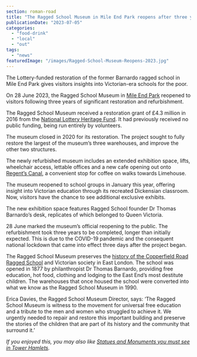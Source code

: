 ```yaml
---
section: roman-road
title: "The Ragged School Museum in Mile End Park reopens after three years of renovation"
publicationDate: "2023-07-05"
categories: 
  - "food-drink"
  - "local"
  - "out"
tags: 
  - "news"
featuredImage: "/images/Ragged-School-Museum-Reopens-2023.jpg"
---
```


The Lottery-funded restoration of the former Barnardo ragged school in Mile End Park gives visitors insights into Victorian-era schools for the poor.

On 28 June 2023, the Ragged School Museum in [Mile End Park](https://romanroadlondon.com/mile-end-park-history/) reopened to visitors following three years of significant restoration and refurbishment. 

The Ragged School Museum received a restoration grant of £4.3 million in 2016 from the [National Lottery Heritage Fund](https://www.heritagefund.org.uk/). It had previously received no public funding, being run entirely by volunteers. 

The museum closed in 2020 for its restoration. The project sought to fully restore the largest of the museum’s three warehouses, and improve the other two structures. 

The newly refurbished museum includes an extended exhibition space, lifts, wheelchair access, lettable offices and a new cafe opening out onto [Regent’s Canal](https://romanroadlondon.com/regents-canal-what-to-see-do-guide/), a convenient stop for coffee on walks towards Limehouse. 

The museum reopened to school groups in January this year, offering insight into Victorian education through its recreated Dickensian classroom. Now, visitors have the chance to see additional exclusive exhibits. 

The new exhibition space features Ragged School founder Dr Thomas Barnardo’s desk, replicates of which belonged to Queen Victoria.

28 June marked the museum’s official reopening to the public. The refurbishment took three years to be completed, longer than initially expected. This is due to the COVID-19 pandemic and the consequent national lockdown that came into effect three days after the project began.  

The Ragged School Museum preserves the [history of the Copperfield Road Ragged School](https://romanroadlondon.com/copperfield-road-ragged-school-history/) and Victorian society in East London. The school was opened in 1877 by philanthropist Dr Thomas Barnardo, providing free education, hot food, clothing and lodging to the East End’s most destitute children. The warehouses that once housed the school were converted into what we know as the Ragged School Museum in 1990. 

Erica Davies, the Ragged School Museum Director, says: ‘The Ragged School Museum is witness to the movement for universal free education and a tribute to the men and women who struggled to achieve it. We urgently needed to repair and restore this important building and preserve the stories of the children that are part of its history and the community that surround it.’

_If you enjoyed this, you may also like_ _[Statues and Monuments you must see in Tower Hamlets](https://romanroadlondon.com/best-statues-monuments-to-see-tower-hamlets/)._

